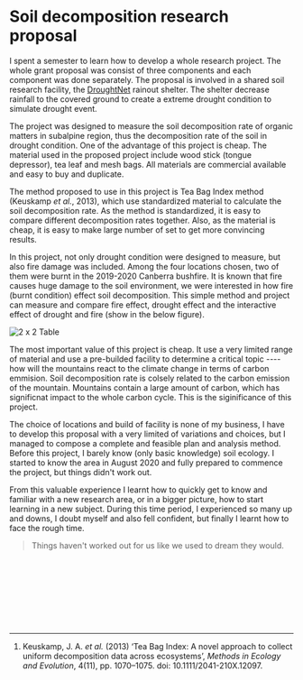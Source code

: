 # Soil decomposition research proposal

I spent a semester to learn how to develop a whole research project. The whole grant proposal was consist of three components and each component was done separately. The proposal is involved in a shared soil research facility, the [DroughtNet](https://drought-net.colostate.edu) rainout shelter. The shelter decrease rainfall to the covered ground to create a extreme drought condition to simulate drought event. 

The project was designed to measure the soil decomposition rate of organic matters in subalpine region, thus the decomposition rate of the soil in drought condition. One of the advantage of this project is cheap. The material used in the proposed project include wood stick (tongue depressor), tea leaf and mesh bags. All materials are commercial available and easy to buy and duplicate.

The method proposed to use in this project is Tea Bag Index method (Keuskamp *et al.*, 2013), which use standardized material to calculate the soil decomposition rate. As the method is standardized, it is easy to compare different decomposition rates together. Also, as the material is cheap, it is easy to make large number of set to get more convincing results.

In this project, not only drought condition were designed to measure, but also fire damage was included. Among the four locations chosen, two of them were burnt in the 2019-2020 Canberra bushfire. It is known that fire causes huge damage to the soil environment, we were interested in how fire (burnt condition) effect soil decomposition. This simple method and project can measure and compare fire effect, drought effect and the interactive effect of drought and fire (show in the below figure). 

![2 x 2 Table](https://tva1.sinaimg.cn/large/008eGmZEgy1gn72yx6jm0j31bu0hytct.jpg)

The most important value of this project is cheap. It use a very limited range of material and use a pre-builded facility to determine a critical topic ---- how will the mountains react to the climate change in terms of carbon emmision. Soil decomposition rate is colsely related to the carbon emission of the mountain. Mountains contain a large amount of carbon, which has significnat impact to the whole carbon cycle. This is the siginificance of this project. 

The choice of locations and build of facility is none of my business, I have to develop this proposal with a very limited of variations and choices, but I managed to compose a complete and feasible plan and analysis method. Before this project, I barely know (only basic knowledge) soil ecology. I started to know the area in August 2020 and fully prepared to commence the project, but things didn't work out. 

From this valuable experience I learnt how to quickly get to know and familiar with a new research area, or in a bigger picture, how to start learning in  a new subject. During this time period, I experienced so many up and downs, I doubt myself and also fell confident, but finally I learnt how to face the rough time. 



> Things haven't worked out for us like we used to dream they would.



<br />

<br />

<br />

<br />

<br />

<br />

<br />

---

1. Keuskamp, J. A. *et al.* (2013) ‘Tea Bag Index: A novel approach to collect uniform decomposition data across ecosystems’, *Methods in Ecology and Evolution*, 4(11), pp. 1070–1075. doi: 10.1111/2041-210X.12097. 